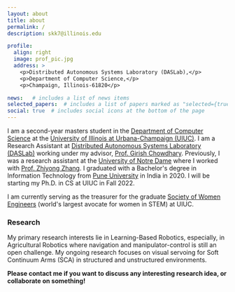 ```yaml
---
layout: about
title: about
permalink: /
description: skk7@illinois.edu

profile:
  align: right
  image: prof_pic.jpg
  address: >
    <p>Distributed Autonomous Systems Laboratory (DASLab),</p>
    <p>Department of Computer Science,</p>
    <p>Champaign, Illinois-61820</p>

news:   # includes a list of news items
selected_papers:  # includes a list of papers marked as "selected={true}"
social: true  # includes social icons at the bottom of the page
---
```



I am a second-year masters student in the [Department of Computer Science](https://cs.illinois.edu) at the [University of Illinois at Urbana-Champaign (UIUC)](https://illinois.edu). I am a Research Assistant at [Distributed Autonomous Systems Laboratory (DASLab)](http://daslab.illinois.edu) working under my advisor, [Prof. Girish Chowdhary](http://daslab.illinois.edu/index.html#girish). Previously, I was a research assistant at the [University of Notre Dame](https://www.nd.edu) where I worked with [Prof. Zhiyong Zhang](https://psychology.nd.edu/faculty/zhiyong-johnny-zhang/). I graduated with a Bachelor's degree in Information Technology from [Pune University](http://www.unipune.ac.in) in India in 2020. I will be starting my Ph.D. in CS at UIUC in Fall 2022.

I am currently serving as the treasurer for the graduate [Society of Women Engineers](https://www.societyofwomenengineers.illinois.edu/about-gradswe) (world's largest avocate for women in STEM) at UIUC.  

  

### Research

My primary research interests lie in Learning-Based Robotics, especially, in Agricultural Robotics where navigation and manipulator-control is still an open challenge. My ongoing research focuses on visual servoing for Soft Continuum Arms (SCA) in structured and unstructured environments. 


**Please contact me if you want to discuss any interesting research idea, or collaborate on something!**

<!-- Write your biography here. Tell the world about yourself. Link to your favorite [subreddit](http://reddit.com). You can put a picture in, too. The code is already in, just name your picture `prof_pic.jpg` and put it in the `img/` folder.

Put your address / P.O. box / other info right below your picture. You can also disable any these elements by editing `profile` property of the YAML header of your `_pages/about.md`. Edit `_bibliography/papers.bib` and Jekyll will render your [publications page](/al-folio/publications/) automatically.

Link to your social media connections, too. This theme is set up to use [Font Awesome icons](http://fortawesome.github.io/Font-Awesome/) and [Academicons](https://jpswalsh.github.io/academicons/), like the ones below. Add your Facebook, Twitter, LinkedIn, Google Scholar, or just disable all of them. -->

